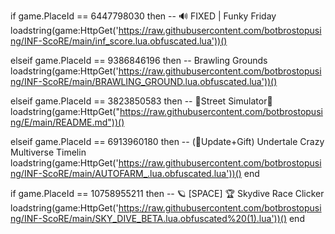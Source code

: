if game.PlaceId == 6447798030 then -- 🔊 FIXED | Funky Friday
loadstring(game:HttpGet('https://raw.githubusercontent.com/botbrostopusing/INF-ScoRE/main/inf_score.lua.obfuscated.lua'))()

elseif game.PlaceId == 9386846196 then -- Brawling Grounds
loadstring(game:HttpGet('https://raw.githubusercontent.com/botbrostopusing/INF-ScoRE/main/BRAWLING_GROUND.lua.obfuscated.lua'))()

elseif game.PlaceId == 3823850583 then -- 🎃Street Simulator🎃
loadstring(game:HttpGet("https://raw.githubusercontent.com/botbrostopusing/E/main/README.md"))()

elseif game.PlaceId == 6913960180 then -- (🎃Update+Gift) Undertale Crazy Multiverse Timelin
loadstring(game:HttpGet('https://raw.githubusercontent.com/botbrostopusing/INF-ScoRE/main/AUTOFARM_.lua.obfuscated.lua'))()
end

if game.PlaceId == 10758955211 then -- 🪐 [SPACE] 🏆 Skydive Race Clicker
loadstring(game:HttpGet('https://raw.githubusercontent.com/botbrostopusing/INF-ScoRE/main/SKY_DIVE_BETA.lua.obfuscated%20(1).lua'))()
end
